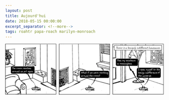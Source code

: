 ```yaml
---
layout: post
title: Aujourd'hui
date: 2018-05-15 00:00:00
excerpt_separator: <!--more-->
tags: roahtr papa-roach marilyn-monroach
---
```

<!--more-->
![roach on a hot tin roomba](/assets/img/roahtr_01_aujourdhui.png "one must imagine Sisyphus transformed")
